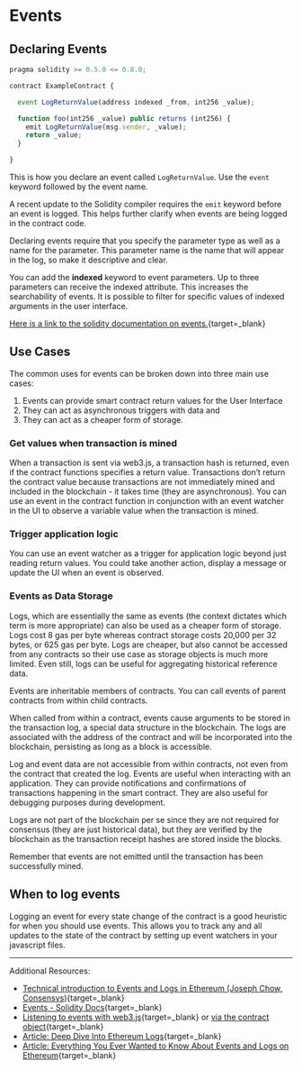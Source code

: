 # Events

## Declaring Events

```javascript
pragma solidity >= 0.5.0 <= 0.8.0;

contract ExampleContract {

  event LogReturnValue(address indexed _from, int256 _value);

  function foo(int256 _value) public returns (int256) {
    emit LogReturnValue(msg.sender, _value);
    return _value;
  }

}
```

This is how you declare an event called `LogReturnValue`. Use the `event` keyword followed by the event name.

A recent update to the Solidity compiler requires the `emit` keyword before an event is logged. This helps further clarify when events are being logged in the contract code.

Declaring events require that you specify the parameter type as well as a name for the parameter. This parameter name is the name that will appear in the log, so make it descriptive and clear.

You can add the **indexed** keyword to event parameters. Up to three parameters can receive the indexed attribute. This increases the searchability of events. It is possible to filter for specific values of indexed arguments in the user interface.

[Here is a link to the solidity documentation on events.](https://solidity.readthedocs.io/en/latest/contracts.html#events){target=\_blank}

## Use Cases

The common uses for events can be broken down into three main use cases:

1. Events can provide smart contract return values for the User Interface
2. They can act as asynchronous triggers with data and
3. They can act as a cheaper form of storage.

### Get values when transaction is mined

When a transaction is sent via web3.js, a transaction hash is returned, even if the contract functions specifies a return value. Transactions don’t return the contract value because transactions are not immediately mined and included in the blockchain - it takes time (they are asynchronous). You can use an event in the contract function in conjunction with an event watcher in the UI to observe a variable value when the transaction is mined.

### Trigger application logic

You can use an event watcher as a trigger for application logic beyond just reading return values. You could take another action, display a message or update the UI when an event is observed.

### Events as Data Storage

Logs, which are essentially the same as events (the context dictates which term is more appropriate) can also be used as a cheaper form of storage. Logs cost 8 gas per byte whereas contract storage costs 20,000 per 32 bytes, or 625 gas per byte. Logs are cheaper, but also cannot be accessed from any contracts so their use case as storage objects is much more limited. Even still, logs can be useful for aggregating historical reference data.

Events are inheritable members of contracts. You can call events of parent contracts from within child contracts.

When called from within a contract, events cause arguments to be stored in the transaction log, a special data structure in the blockchain. The logs are associated with the address of the contract and will be incorporated into the blockchain, persisting as long as a block is accessible.

Log and event data are not accessible from within contracts, not even from the contract that created the log. Events are useful when interacting with an application. They can provide notifications and confirmations of transactions happening in the smart contract. They are also useful for debugging purposes during development.

Logs are not part of the blockchain per se since they are not required for consensus (they are just historical data), but they are verified by the blockchain as the transaction receipt hashes are stored inside the blocks.

Remember that events are not emitted until the transaction has been successfully mined.

## When to log events

Logging an event for every state change of the contract is a good heuristic for when you should use events. This allows you to track any and all updates to the state of the contract by setting up event watchers in your javascript files.

---

Additional Resources:

- [Technical introduction to Events and Logs in Ethereum (Joseph Chow, Consensys)](https://media.consensys.net/technical-introduction-to-events-and-logs-in-ethereum-a074d65dd61e){target=\_blank}
- [Events - Solidity Docs](https://solidity.readthedocs.io/en/latest/contracts.html#events){target=\_blank}
- [Listening to events with web3.js](https://web3js.readthedocs.io/en/1.0/web3-eth-subscribe.html?highlight=events#subscribe-logs){target=\_blank} or [via the contract object](https://web3js.readthedocs.io/en/v1.2.0/web3-eth-contract.html#contract-events){target=\_blank}
- [Article: Deep Dive Into Ethereum Logs](https://codeburst.io/deep-dive-into-ethereum-logs-a8d2047c7371){target=\_blank}
- [Article: Everything You Ever Wanted to Know About Events and Logs on Ethereum](https://medium.com/linum-labs/everything-you-ever-wanted-to-know-about-events-and-logs-on-ethereum-fec84ea7d0a5){target=\_blank}
